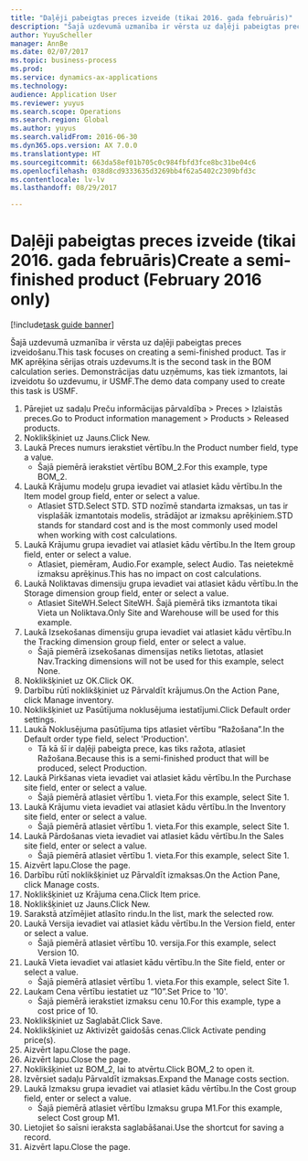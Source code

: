 ```yaml
--- 
title: "Daļēji pabeigtas preces izveide (tikai 2016. gada februāris)"
description: "Šajā uzdevumā uzmanība ir vērsta uz daļēji pabeigtas preces izveidošanu."
author: YuyuScheller
manager: AnnBe
ms.date: 02/07/2017
ms.topic: business-process
ms.prod: 
ms.service: dynamics-ax-applications
ms.technology: 
audience: Application User
ms.reviewer: yuyus
ms.search.scope: Operations
ms.search.region: Global
ms.author: yuyus
ms.search.validFrom: 2016-06-30
ms.dyn365.ops.version: AX 7.0.0
ms.translationtype: HT
ms.sourcegitcommit: 663da58ef01b705c0c984fbfd3fce8bc31be04c6
ms.openlocfilehash: 038d8cd9333635d3269bb4f62a5402c2309bfd3c
ms.contentlocale: lv-lv
ms.lasthandoff: 08/29/2017

---
```

# <a name="create-a-semi-finished-product-february-2016-only"></a><span data-ttu-id="a2885-103">Daļēji pabeigtas preces izveide (tikai 2016. gada februāris)</span><span class="sxs-lookup"><span data-stu-id="a2885-103">Create a semi-finished product (February 2016 only)</span></span>

[!include[task guide banner](../../includes/task-guide-banner.md)]

<span data-ttu-id="a2885-104">Šajā uzdevumā uzmanība ir vērsta uz daļēji pabeigtas preces izveidošanu.</span><span class="sxs-lookup"><span data-stu-id="a2885-104">This task focuses on creating a semi-finished product.</span></span> <span data-ttu-id="a2885-105">Tas ir MK aprēķina sērijas otrais uzdevums.</span><span class="sxs-lookup"><span data-stu-id="a2885-105">It is the second task in the BOM calculation series.</span></span> <span data-ttu-id="a2885-106">Demonstrācijas datu uzņēmums, kas tiek izmantots, lai izveidotu šo uzdevumu, ir USMF.</span><span class="sxs-lookup"><span data-stu-id="a2885-106">The demo data company used to create this task is USMF.</span></span>

1. <span data-ttu-id="a2885-107">Pārejiet uz sadaļu Preču informācijas pārvaldība > Preces > Izlaistās preces.</span><span class="sxs-lookup"><span data-stu-id="a2885-107">Go to Product information management > Products > Released products.</span></span>
2. <span data-ttu-id="a2885-108">Noklikšķiniet uz Jauns.</span><span class="sxs-lookup"><span data-stu-id="a2885-108">Click New.</span></span>
3. <span data-ttu-id="a2885-109">Laukā Preces numurs ierakstiet vērtību.</span><span class="sxs-lookup"><span data-stu-id="a2885-109">In the Product number field, type a value.</span></span>
    * <span data-ttu-id="a2885-110">Šajā piemērā ierakstiet vērtību BOM_2.</span><span class="sxs-lookup"><span data-stu-id="a2885-110">For this example, type BOM_2.</span></span>  
4. <span data-ttu-id="a2885-111">Laukā Krājumu modeļu grupa ievadiet vai atlasiet kādu vērtību.</span><span class="sxs-lookup"><span data-stu-id="a2885-111">In the Item model group field, enter or select a value.</span></span>
    * <span data-ttu-id="a2885-112">Atlasiet STD.</span><span class="sxs-lookup"><span data-stu-id="a2885-112">Select STD.</span></span> <span data-ttu-id="a2885-113">STD nozīmē standarta izmaksas, un tas ir visplašāk izmantotais modelis, strādājot ar izmaksu aprēķiniem.</span><span class="sxs-lookup"><span data-stu-id="a2885-113">STD stands for standard cost and is the most commonly used model when working with cost calculations.</span></span>  
5. <span data-ttu-id="a2885-114">Laukā Krājumu grupa ievadiet vai atlasiet kādu vērtību.</span><span class="sxs-lookup"><span data-stu-id="a2885-114">In the Item group field, enter or select a value.</span></span>
    * <span data-ttu-id="a2885-115">Atlasiet, piemēram, Audio.</span><span class="sxs-lookup"><span data-stu-id="a2885-115">For example, select Audio.</span></span> <span data-ttu-id="a2885-116">Tas neietekmē izmaksu aprēķinus.</span><span class="sxs-lookup"><span data-stu-id="a2885-116">This has no impact on cost calculations.</span></span>  
6. <span data-ttu-id="a2885-117">Laukā Noliktavas dimensiju grupa ievadiet vai atlasiet kādu vērtību.</span><span class="sxs-lookup"><span data-stu-id="a2885-117">In the Storage dimension group field, enter or select a value.</span></span>
    * <span data-ttu-id="a2885-118">Atlasiet SiteWH.</span><span class="sxs-lookup"><span data-stu-id="a2885-118">Select SiteWH.</span></span> <span data-ttu-id="a2885-119">Šajā piemērā tiks izmantota tikai Vieta un Noliktava.</span><span class="sxs-lookup"><span data-stu-id="a2885-119">Only Site and Warehouse will be used for this example.</span></span>  
7. <span data-ttu-id="a2885-120">Laukā Izsekošanas dimensiju grupa ievadiet vai atlasiet kādu vērtību.</span><span class="sxs-lookup"><span data-stu-id="a2885-120">In the Tracking dimension group field, enter or select a value.</span></span>
    * <span data-ttu-id="a2885-121">Šajā piemērā izsekošanas dimensijas netiks lietotas, atlasiet Nav.</span><span class="sxs-lookup"><span data-stu-id="a2885-121">Tracking dimensions will not be used for this example, select None.</span></span>  
8. <span data-ttu-id="a2885-122">Noklikšķiniet uz OK.</span><span class="sxs-lookup"><span data-stu-id="a2885-122">Click OK.</span></span>
9. <span data-ttu-id="a2885-123">Darbību rūtī noklikšķiniet uz Pārvaldīt krājumus.</span><span class="sxs-lookup"><span data-stu-id="a2885-123">On the Action Pane, click Manage inventory.</span></span>
10. <span data-ttu-id="a2885-124">Noklikšķiniet uz Pasūtījuma noklusējuma iestatījumi.</span><span class="sxs-lookup"><span data-stu-id="a2885-124">Click Default order settings.</span></span>
11. <span data-ttu-id="a2885-125">Laukā Noklusējuma pasūtījuma tips atlasiet vērtību “Ražošana”.</span><span class="sxs-lookup"><span data-stu-id="a2885-125">In the Default order type field, select 'Production'.</span></span>
    * <span data-ttu-id="a2885-126">Tā kā šī ir daļēji pabeigta prece, kas tiks ražota, atlasiet Ražošana.</span><span class="sxs-lookup"><span data-stu-id="a2885-126">Because this is a semi-finished product that will be produced, select Production.</span></span>  
12. <span data-ttu-id="a2885-127">Laukā Pirkšanas vieta ievadiet vai atlasiet kādu vērtību.</span><span class="sxs-lookup"><span data-stu-id="a2885-127">In the Purchase site field, enter or select a value.</span></span>
    * <span data-ttu-id="a2885-128">Šajā piemērā atlasiet vērtību 1. vieta.</span><span class="sxs-lookup"><span data-stu-id="a2885-128">For this example, select Site 1.</span></span>  
13. <span data-ttu-id="a2885-129">Laukā Krājumu vieta ievadiet vai atlasiet kādu vērtību.</span><span class="sxs-lookup"><span data-stu-id="a2885-129">In the Inventory site field, enter or select a value.</span></span>
    * <span data-ttu-id="a2885-130">Šajā piemērā atlasiet vērtību 1. vieta.</span><span class="sxs-lookup"><span data-stu-id="a2885-130">For this example, select Site 1.</span></span>  
14. <span data-ttu-id="a2885-131">Laukā Pārdošanas vieta ievadiet vai atlasiet kādu vērtību.</span><span class="sxs-lookup"><span data-stu-id="a2885-131">In the Sales site field, enter or select a value.</span></span>
    * <span data-ttu-id="a2885-132">Šajā piemērā atlasiet vērtību 1. vieta.</span><span class="sxs-lookup"><span data-stu-id="a2885-132">For this example, select Site 1.</span></span>  
15. <span data-ttu-id="a2885-133">Aizvērt lapu.</span><span class="sxs-lookup"><span data-stu-id="a2885-133">Close the page.</span></span>
16. <span data-ttu-id="a2885-134">Darbību rūtī noklikšķiniet uz Pārvaldīt izmaksas.</span><span class="sxs-lookup"><span data-stu-id="a2885-134">On the Action Pane, click Manage costs.</span></span>
17. <span data-ttu-id="a2885-135">Noklikšķiniet uz Krājuma cena.</span><span class="sxs-lookup"><span data-stu-id="a2885-135">Click Item price.</span></span>
18. <span data-ttu-id="a2885-136">Noklikšķiniet uz Jauns.</span><span class="sxs-lookup"><span data-stu-id="a2885-136">Click New.</span></span>
19. <span data-ttu-id="a2885-137">Sarakstā atzīmējiet atlasīto rindu.</span><span class="sxs-lookup"><span data-stu-id="a2885-137">In the list, mark the selected row.</span></span>
20. <span data-ttu-id="a2885-138">Laukā Versija ievadiet vai atlasiet kādu vērtību.</span><span class="sxs-lookup"><span data-stu-id="a2885-138">In the Version field, enter or select a value.</span></span>
    * <span data-ttu-id="a2885-139">Šajā piemērā atlasiet vērtību 10. versija.</span><span class="sxs-lookup"><span data-stu-id="a2885-139">For this example, select Version 10.</span></span>  
21. <span data-ttu-id="a2885-140">Laukā Vieta ievadiet vai atlasiet kādu vērtību.</span><span class="sxs-lookup"><span data-stu-id="a2885-140">In the Site field, enter or select a value.</span></span>
    * <span data-ttu-id="a2885-141">Šajā piemērā atlasiet vērtību 1. vieta.</span><span class="sxs-lookup"><span data-stu-id="a2885-141">For this example, select Site 1.</span></span>  
22. <span data-ttu-id="a2885-142">Laukam Cena vērtību iestatiet uz “10”.</span><span class="sxs-lookup"><span data-stu-id="a2885-142">Set Price to '10'.</span></span>
    * <span data-ttu-id="a2885-143">Šajā piemērā ierakstiet izmaksu cenu 10.</span><span class="sxs-lookup"><span data-stu-id="a2885-143">For this example, type a cost price of 10.</span></span>  
23. <span data-ttu-id="a2885-144">Noklikšķiniet uz Saglabāt.</span><span class="sxs-lookup"><span data-stu-id="a2885-144">Click Save.</span></span>
24. <span data-ttu-id="a2885-145">Noklikšķiniet uz Aktivizēt gaidošās cenas.</span><span class="sxs-lookup"><span data-stu-id="a2885-145">Click Activate pending price(s).</span></span>
25. <span data-ttu-id="a2885-146">Aizvērt lapu.</span><span class="sxs-lookup"><span data-stu-id="a2885-146">Close the page.</span></span>
26. <span data-ttu-id="a2885-147">Aizvērt lapu.</span><span class="sxs-lookup"><span data-stu-id="a2885-147">Close the page.</span></span>
27. <span data-ttu-id="a2885-148">Noklikšķiniet uz BOM_2, lai to atvērtu.</span><span class="sxs-lookup"><span data-stu-id="a2885-148">Click BOM_2 to open it.</span></span>
28. <span data-ttu-id="a2885-149">Izvērsiet sadaļu Pārvaldīt izmaksas.</span><span class="sxs-lookup"><span data-stu-id="a2885-149">Expand the Manage costs section.</span></span>
29. <span data-ttu-id="a2885-150">Laukā Izmaksu grupa ievadiet vai atlasiet kādu vērtību.</span><span class="sxs-lookup"><span data-stu-id="a2885-150">In the Cost group field, enter or select a value.</span></span>
    * <span data-ttu-id="a2885-151">Šajā piemērā atlasiet vērtību Izmaksu grupa M1.</span><span class="sxs-lookup"><span data-stu-id="a2885-151">For this example, select Cost group M1.</span></span>  
30. <span data-ttu-id="a2885-152">Lietojiet šo saīsni ieraksta saglabāšanai.</span><span class="sxs-lookup"><span data-stu-id="a2885-152">Use the shortcut for saving a record.</span></span>
31. <span data-ttu-id="a2885-153">Aizvērt lapu.</span><span class="sxs-lookup"><span data-stu-id="a2885-153">Close the page.</span></span>


